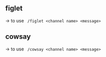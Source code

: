 ## figlet
-> to use ``` /figlet <channel name> <message>```

## cowsay
-> to use ``` /cowsay <channel name> <message>```


 
